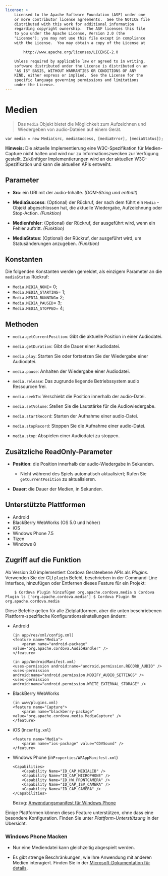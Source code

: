 ```yaml
---
license: >
    Licensed to the Apache Software Foundation (ASF) under one
    or more contributor license agreements.  See the NOTICE file
    distributed with this work for additional information
    regarding copyright ownership.  The ASF licenses this file
    to you under the Apache License, Version 2.0 (the
    "License"); you may not use this file except in compliance
    with the License.  You may obtain a copy of the License at

        http://www.apache.org/licenses/LICENSE-2.0

    Unless required by applicable law or agreed to in writing,
    software distributed under the License is distributed on an
    "AS IS" BASIS, WITHOUT WARRANTIES OR CONDITIONS OF ANY
    KIND, either express or implied.  See the License for the
    specific language governing permissions and limitations
    under the License.
---
```


# Medien

> Das `Media` Objekt bietet die Möglichkeit zum Aufzeichnen und Wiedergeben von audio-Dateien auf einem Gerät.

    var media = new Media(src, mediaSuccess, [mediaError], [mediaStatus]);
    

**Hinweis:** Die aktuelle Implementierung eine W3C-Spezifikation für Medien-Capture nicht halten und wird nur zu Informationszwecken zur Verfügung gestellt. Zukünftiger Implementierungen wird an der aktuellen W3C-Spezifikation und kann die aktuellen APIs entweiht.

## Parameter

*   **Src**: ein URI mit der audio-Inhalte. *(DOM-String und enthält)*

*   **MediaSuccess**: (Optional) der Rückruf, der nach dem führt ein `Media` -Objekt abgeschlossen hat, die aktuelle Wiedergabe, Aufzeichnung oder Stop-Action. *(Funktion)*

*   **Medienfehler**: (Optional) der Rückruf, der ausgeführt wird, wenn ein Fehler auftritt. *(Funktion)*

*   **MediaStatus**: (Optional) der Rückruf, der ausgeführt wird, um Statusänderungen anzugeben. *(Funktion)*

## Konstanten

Die folgenden Konstanten werden gemeldet, als einzigem Parameter an die `mediaStatus` Rückruf:

*   `Media.MEDIA_NONE`= 0;
*   `Media.MEDIA_STARTING`= 1;
*   `Media.MEDIA_RUNNING`= 2;
*   `Media.MEDIA_PAUSED`= 3;
*   `Media.MEDIA_STOPPED`= 4;

## Methoden

*   `media.getCurrentPosition`: Gibt die aktuelle Position in einer Audiodatei.

*   `media.getDuration`: Gibt die Dauer einer Audiodatei.

*   `media.play`: Starten Sie oder fortsetzen Sie der Wiedergabe einer Audiodatei.

*   `media.pause`: Anhalten der Wiedergabe einer Audiodatei.

*   `media.release`: Das zugrunde liegende Betriebssystem audio Ressourcen frei.

*   `media.seekTo`: Verschiebt die Position innerhalb der audio-Datei.

*   `media.setVolume`: Stellen Sie die Lautstärke für die Audiowiedergabe.

*   `media.startRecord`: Starten der Aufnahme einer audio-Datei.

*   `media.stopRecord`: Stoppen Sie die Aufnahme einer audio-Datei.

*   `media.stop`: Abspielen einer Audiodatei zu stoppen.

## Zusätzliche ReadOnly-Parameter

*   **Position**: die Position innerhalb der audio-Wiedergabe in Sekunden.
    
    *   Nicht während des Spiels automatisch aktualisiert; Rufen Sie `getCurrentPosition` zu aktualisieren.

*   **Dauer**: die Dauer der Medien, in Sekunden.

## Unterstützte Plattformen

*   Android
*   BlackBerry WebWorks (OS 5.0 und höher)
*   iOS
*   Windows Phone 7.5
*   Tizen
*   Windows 8

## Zugriff auf die Funktion

Ab Version 3.0 implementiert Cordova Geräteebene APIs als *Plugins*. Verwenden Sie der CLI `plugin` Befehl, beschrieben in der Command-Line Interface, hinzufügen oder Entfernen dieses Feature für ein Projekt:

        $ Cordova Plugin hinzufügen org.apache.cordova.media $ Cordova Plugin ls ['org.apache.cordova.media'] $ Cordova Plugin Rm org.apache.cordova.media
     

Diese Befehle gelten für alle Zielplattformen, aber die unten beschriebenen Plattform-spezifische Konfigurationseinstellungen ändern:

*   Android
    
        (in app/res/xml/config.xml)
        <feature name="Media">
            <param name="android-package" value="org.apache.cordova.AudioHandler" />
        </feature>
        
        (in app/AndroidManifest.xml)
        <uses-permission android:name="android.permission.RECORD_AUDIO" />
        <uses-permission android:name="android.permission.MODIFY_AUDIO_SETTINGS" />
        <uses-permission android:name="android.permission.WRITE_EXTERNAL_STORAGE" />
        

*   BlackBerry WebWorks
    
        (in www/plugins.xml)
        <feature name="Capture">
            <param name="blackberry-package" value="org.apache.cordova.media.MediaCapture" />
        </feature>
        

*   iOS (in`config.xml`)
    
        <feature name="Media">
            <param name="ios-package" value="CDVSound" />
        </feature>
        

*   Windows Phone (in`Properties/WPAppManifest.xml`)
    
        <Capabilities>
            <Capability Name="ID_CAP_MEDIALIB" />
            <Capability Name="ID_CAP_MICROPHONE" />
            <Capability Name="ID_HW_FRONTCAMERA" />
            <Capability Name="ID_CAP_ISV_CAMERA" />
            <Capability Name="ID_CAP_CAMERA" />
        </Capabilities>
        
    
    Bezug: [Anwendungsmanifest für Windows Phone][1]

 [1]: http://msdn.microsoft.com/en-us/library/ff769509%28v=vs.92%29.aspx

Einige Plattformen können dieses Feature unterstützen, ohne dass eine besondere Konfiguration. Finden Sie unter *Plattform-Unterstützung* in der Übersicht.

### Windows Phone Macken

*   Nur eine Mediendatei kann gleichzeitig abgespielt werden.

*   Es gibt strenge Beschränkungen, wie Ihre Anwendung mit anderen Medien interagiert. Finden Sie in der [Microsoft-Dokumentation für details][2].

 [2]: http://msdn.microsoft.com/en-us/library/windowsphone/develop/hh184838(v=vs.92).aspx